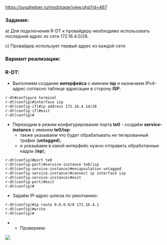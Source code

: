 https://sysahelper.ru/mod/page/view.php?id=467

### Задание:

a) Для подключения R-DT к провайдеру необходимо использовать последний адрес из сети 172.16.4.0/28.

c) Провайдер использует первый адрес из каждой сети

### Вариант реализации:

### R-DT:

- Выполняем создание **интерфейса** с именем **isp** и назначаем IPv4-адрес согласно таблице адресации в сторону **ISP**:

```
r-dt#configure terminal
r-dt(config)#interface isp
r-dt(config-if)#ip address 172.16.4.14/28
r-dt(config-if)#exit
r-dt(config)#
```

- Переходим в режим конфигурирования порта **te0** - создаём **service-instance** с именем **te0/isp:**
    - также указываем что будет обрабатывать не тегированный трафик (**untagged**);
    - и указываем в какой интерфейс нужно отправить обработанные кадры (**isp**);

```
r-dt(config)#port te0
r-dt(config-port)#service-instance te0/isp
r-dt(config-service-instance)#encapsulation untagged
r-dt(config-service-instance)#connect ip interface isp
r-dt(config-service-instance)#exit
r-dt(config-port)#exit
r-dt(config)#
```

- Задаём IP-адрес шлюза по умолчанию:

```
r-dt(config)#ip route 0.0.0.0/0 172.16.4.1
r-dt(config)#write
r-dt(config)#
```

- - Проверяем:

![](https://sysahelper.ru/pluginfile.php/818/mod_page/content/2/image.png)